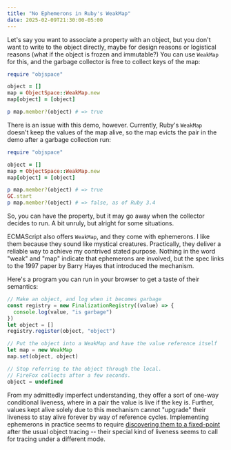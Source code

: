 ```yaml
---
title: "No Ephemerons in Ruby's WeakMap"
date: 2025-02-09T21:30:00-05:00
---
```


Let's say you want to associate a property with an object, but you don't want
to write to the object directly, maybe for design reasons or logistical reasons
(what if the object is frozen and immutable?) You can use `WeakMap` for this,
and the garbage collector is free to collect keys of the map:

```ruby
require "objspace"

object = []
map = ObjectSpace::WeakMap.new
map[object] = [object]

p map.member?(object) # => true
```

There is an issue with this demo, however. Currently, Ruby's `WeakMap`
doesn't keep the values of the map alive, so the map evicts the pair in the
demo after a garbage collection run:

```ruby
require "objspace"

object = []
map = ObjectSpace::WeakMap.new
map[object] = [object]

p map.member?(object) # => true
GC.start
p map.member?(object) # => false, as of Ruby 3.4
```

So, you can have the property, but it may go away when the collector decides to
run. A bit unruly, but alright for some situations.

ECMAScript also offers `WeakMap`, and they come with ephemerons. I like them
because they sound like mystical creatures. Practically, they deliver a
reliable way to achieve my contrived stated purpose. Nothing in the word "weak"
and "map" indicate that ephemerons are involved, but the spec links to the 1997
paper by Barry Hayes that introduced the mechanism.

Here's a program you can run in your browser to get a taste of their semantics:

```js
// Make an object, and log when it becomes garbage
const registry = new FinalizationRegistry((value) => {
  console.log(value, "is garbage")
})
let object = []
registry.register(object, "object")

// Put the object into a WeakMap and have the value reference itself
let map = new WeakMap
map.set(object, object)

// Stop referring to the object through the local.
// FireFox collects after a few seconds.
object = undefined
```

From my admittedly imperfect understanding, they offer a sort of one-way
conditional liveness, where in a pair the value is live if the key is. Further,
values kept alive solely due to this mechanism cannot "upgrade" their liveness
to stay alive forever by way of reference cycles. Implementing ephemerons in
practice seems to require [discovering them to a fixed-point][1] after the
usual object tracing -- their special kind of liveness seems to call for
tracing under a different mode.

[1]: https://blog.mozilla.org/sfink/2022/06/09/ephemeron-tables-aka-javascript-weakmaps/
